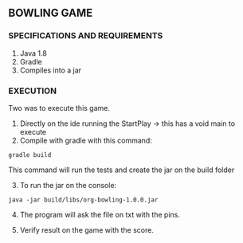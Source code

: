 ## BOWLING GAME

### SPECIFICATIONS AND REQUIREMENTS

1) Java 1.8
2) Gradle
3) Compiles into a jar

### EXECUTION

Two was to execute this game.

1) Directly on the ide running the StartPlay -> this has a void main to execute
2) Compile with gradle with this command:

```
gradle build
```

This command will run the tests and create the jar on the build folder

3) To run the jar on the console:

```
java -jar build/libs/org-bowling-1.0.0.jar
```


4) The program will ask the file on txt with the pins.

5) Verify result on the game with the score.